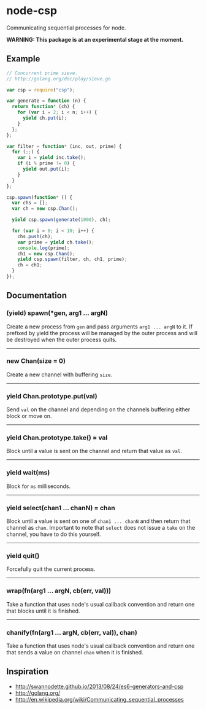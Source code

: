 # node-csp

Communicating sequential processes for node.

**WARNING: This package is at an experimental stage at the moment.**

## Example

```js
// Concurrent prime sieve.
// http://golang.org/doc/play/sieve.go

var csp = require("csp");

var generate = function (n) {
  return function* (ch) {
    for (var i = 2; i < n; i++) {
      yield ch.put(i);
    }
  };
};

var filter = function* (inc, out, prime) {
  for (;;) {
    var i = yield inc.take();
    if (i % prime != 0) {
      yield out.put(i);
    }
  }
};

csp.spawn(function* () {
  var chs = [];
  var ch = new csp.Chan();

  yield csp.spawn(generate(1000), ch);

  for (var i = 0; i < 10; i++) {
    chs.push(ch);
    var prime = yield ch.take();
    console.log(prime);
    ch1 = new csp.Chan();
    yield csp.spawn(filter, ch, ch1, prime);
    ch = ch1;
  }
});
```

## Documentation

### (yield) spawn(*gen, arg1 ... argN)

Create a new process from `gen` and pass arguments `arg1 ... argN` to it.
If prefixed by yield the process will be managed by the outer process
and will be destroyed when the outer process quits.

* * *

### new Chan(size = 0)

Create a new channel with buffering `size`.

* * *

### yield Chan.prototype.put(val)

Send `val` on the channel and depending on the channels buffering
either block or move on.

* * *

### yield Chan.prototype.take() = val

Block until a value is sent on the channel and return that value as `val`.

* * *

### yield wait(ms)

Block for `ms` milliseconds.

* * *

### yield select(chan1 ... chanN) = chan

Block until a value is sent on one of `chan1 ... chanN` and then return
that channel as `chan`. Important to note that `select` does not issue a
`take` on the channel, you have to do this yourself.

* * *

### yield quit()

Forcefully quit the current process.

* * *

### wrap(fn(arg1 ... argN, cb(err, val)))

Take a function that uses node's usual callback convention and return
one that blocks until it is finished.

* * *

### chanify(fn(arg1 ... argN, cb(err, val)), chan)

Take a function that uses node's usual callback convention and return
one that sends a value on channel `chan` when it is finished.

## Inspiration

* http://swannodette.github.io/2013/08/24/es6-generators-and-csp
* http://golang.org/
* http://en.wikipedia.org/wiki/Communicating_sequential_processes

